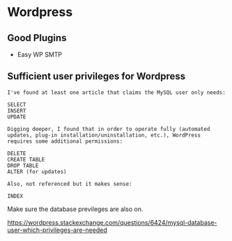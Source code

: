 # Wordpress

## Good Plugins
- Easy WP SMTP

## Sufficient user privileges for Wordpress
```
I've found at least one article that claims the MySQL user only needs:

SELECT
INSERT
UPDATE

Digging deeper, I found that in order to operate fully (automated updates, plug-in installation/uninstallation, etc.), WordPress requires some additional permissions:

DELETE
CREATE TABLE
DROP TABLE
ALTER (for updates)

Also, not referenced but it makes sense:

INDEX
```
Make sure the database previleges are also on.

https://wordpress.stackexchange.com/questions/6424/mysql-database-user-which-privileges-are-needed